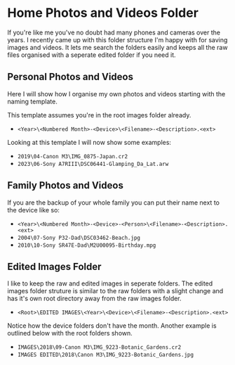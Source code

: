 # Home Photos and Videos Folder
If you're like me you've no doubt had many phones and cameras over the years. I recently came up with this folder structure I'm happy with for saving images and videos. It lets me search the folders easily and keeps all the raw files organised with a seperate edited folder if you need it. 

## Personal Photos and Videos
Here I will show how I organise my own photos and videos starting with the naming template.

This template assumes you're in the root images folder already.

* `<Year>\<Numbered Month>-<Device>\<Filename>-<Description>.<ext>`

Looking at this template I will now show some examples:

* `2019\04-Canon M3\IMG_0875-Japan.cr2`
* `2023\06-Sony A7RIII\DSC06441-Glamping_Da_Lat.arw`
## Family Photos and Videos
If you are the backup of your whole family you can put their name next to the device like so:
* `<Year>\<Numbered Month>-<Device>-<Person>\<Filename>-<Description>.<ext>`
* `2004\07-Sony P32-Dad\DSC03462-Beach.jpg`
* `2010\10-Sony SR47E-Dad\M2U00095-Birthday.mpg`
## Edited Images Folder
I like to keep the raw and edited images in seperate folders. The edited images folder struture is similar to the raw folders with a slight change and has it's own root directory away from the raw images folder.

* `<Root>\EDITED IMAGES\<Year>\<Device>\<Filename>-<Description>.<ext>`

Notice how the device folders don't have the month. Another example is outlined below with the root folders shown.

* `IMAGES\2018\09-Canon M3\IMG_9223-Botanic_Gardens.cr2`
* `IMAGES EDITED\2018\Canon M3\IMG_9223-Botanic_Gardens.jpg`
